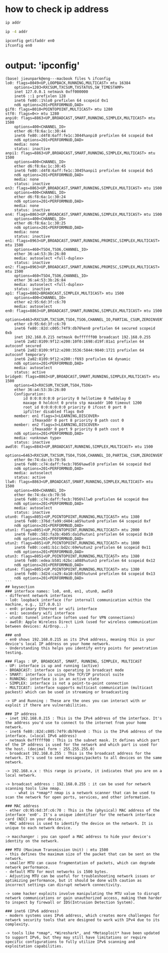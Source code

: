 # how to check ip address

```bash
ip addr
```

```bash
ip -4 addr
```

```bash
ipconfig getifaddr en0
ifconfig en0
```

# output: 'ipconfig'
````
(base) jieunpark@eng---macbook files % ifconfig
lo0: flags=8049<UP,LOOPBACK,RUNNING,MULTICAST> mtu 16384
	options=1203<RXCSUM,TXCSUM,TXSTATUS,SW_TIMESTAMP>
	inet 127.0.0.1 netmask 0xff000000 
	inet6 ::1 prefixlen 128 
	inet6 fe80::1%lo0 prefixlen 64 scopeid 0x1 
	nd6 options=201<PERFORMNUD,DAD>
gif0: flags=8010<POINTOPOINT,MULTICAST> mtu 1280
stf0: flags=0<> mtu 1280
anpi0: flags=8863<UP,BROADCAST,SMART,RUNNING,SIMPLEX,MULTICAST> mtu 1500
	options=400<CHANNEL_IO>
	ether d6:f8:6a:1c:30:44 
	inet6 fe80::d4f8:6aff:fe1c:3044%anpi0 prefixlen 64 scopeid 0x4 
	nd6 options=201<PERFORMNUD,DAD>
	media: none
	status: inactive
anpi1: flags=8863<UP,BROADCAST,SMART,RUNNING,SIMPLEX,MULTICAST> mtu 1500
	options=400<CHANNEL_IO>
	ether d6:f8:6a:1c:30:45 
	inet6 fe80::d4f8:6aff:fe1c:3045%anpi1 prefixlen 64 scopeid 0x5 
	nd6 options=201<PERFORMNUD,DAD>
	media: none
	status: inactive
en3: flags=8863<UP,BROADCAST,SMART,RUNNING,SIMPLEX,MULTICAST> mtu 1500
	options=400<CHANNEL_IO>
	ether d6:f8:6a:1c:30:24 
	nd6 options=201<PERFORMNUD,DAD>
	media: none
	status: inactive
en4: flags=8863<UP,BROADCAST,SMART,RUNNING,SIMPLEX,MULTICAST> mtu 1500
	options=400<CHANNEL_IO>
	ether d6:f8:6a:1c:30:25 
	nd6 options=201<PERFORMNUD,DAD>
	media: none
	status: inactive
en1: flags=8963<UP,BROADCAST,SMART,RUNNING,PROMISC,SIMPLEX,MULTICAST> mtu 1500
	options=460<TSO4,TSO6,CHANNEL_IO>
	ether 36:a4:53:3b:26:80 
	media: autoselect <full-duplex>
	status: inactive
en2: flags=8963<UP,BROADCAST,SMART,RUNNING,PROMISC,SIMPLEX,MULTICAST> mtu 1500
	options=460<TSO4,TSO6,CHANNEL_IO>
	ether 36:a4:53:3b:26:84 
	media: autoselect <full-duplex>
	status: inactive
ap1: flags=8802<BROADCAST,SIMPLEX,MULTICAST> mtu 1500
	options=400<CHANNEL_IO>
	ether e2:95:6d:3f:c6:70 
	media: autoselect
en0: flags=8863<UP,BROADCAST,SMART,RUNNING,SIMPLEX,MULTICAST> mtu 1500
	options=6463<RXCSUM,TXCSUM,TSO4,TSO6,CHANNEL_IO,PARTIAL_CSUM,ZEROINVERT_CSUM>
	ether c0:95:6d:3f:c6:70 
	inet6 fe80::82d:c005:74f9:db76%en0 prefixlen 64 secured scopeid 0xb 
	inet 192.168.0.215 netmask 0xffffff00 broadcast 192.168.0.255
	inet6 2a02:8109:9f12:e200:10f0:1698:d19f:81a1 prefixlen 64 autoconf secured 
	inet6 2a02:8109:9f12:e200:3536:5844:9840:1721 prefixlen 64 autoconf temporary 
	inet6 2a02:8109:9f12:e200::f693 prefixlen 64 dynamic 
	nd6 options=201<PERFORMNUD,DAD>
	media: autoselect
	status: active
bridge0: flags=8863<UP,BROADCAST,SMART,RUNNING,SIMPLEX,MULTICAST> mtu 1500
	options=63<RXCSUM,TXCSUM,TSO4,TSO6>
	ether 36:a4:53:3b:26:80 
	Configuration:
		id 0:0:0:0:0:0 priority 0 hellotime 0 fwddelay 0
		maxage 0 holdcnt 0 proto stp maxaddr 100 timeout 1200
		root id 0:0:0:0:0:0 priority 0 ifcost 0 port 0
		ipfilter disabled flags 0x0
	member: en1 flags=3<LEARNING,DISCOVER>
	        ifmaxaddr 0 port 8 priority 0 path cost 0
	member: en2 flags=3<LEARNING,DISCOVER>
	        ifmaxaddr 0 port 9 priority 0 path cost 0
	nd6 options=201<PERFORMNUD,DAD>
	media: <unknown type>
	status: inactive
awdl0: flags=8843<UP,BROADCAST,RUNNING,SIMPLEX,MULTICAST> mtu 1500
	options=6463<RXCSUM,TXCSUM,TSO4,TSO6,CHANNEL_IO,PARTIAL_CSUM,ZEROINVERT_CSUM>
	ether 0e:74:da:cb:70:56 
	inet6 fe80::c74:daff:fecb:7056%awdl0 prefixlen 64 scopeid 0xd 
	nd6 options=201<PERFORMNUD,DAD>
	media: autoselect
	status: active
llw0: flags=8863<UP,BROADCAST,SMART,RUNNING,SIMPLEX,MULTICAST> mtu 1500
	options=400<CHANNEL_IO>
	ether 0e:74:da:cb:70:56 
	inet6 fe80::c74:daff:fecb:7056%llw0 prefixlen 64 scopeid 0xe 
	nd6 options=201<PERFORMNUD,DAD>
	media: autoselect
	status: inactive
utun0: flags=8051<UP,POINTOPOINT,RUNNING,MULTICAST> mtu 1380
	inet6 fe80::376d:fa99:d404:a85%utun0 prefixlen 64 scopeid 0xf 
	nd6 options=201<PERFORMNUD,DAD>
utun1: flags=8051<UP,POINTOPOINT,RUNNING,MULTICAST> mtu 2000
	inet6 fe80::583:fa3b:4b05:da1d%utun1 prefixlen 64 scopeid 0x10 
	nd6 options=201<PERFORMNUD,DAD>
utun2: flags=8051<UP,POINTOPOINT,RUNNING,MULTICAST> mtu 1000
	inet6 fe80::ce81:b1c:bd2c:69e%utun2 prefixlen 64 scopeid 0x11 
	nd6 options=201<PERFORMNUD,DAD>
utun3: flags=8051<UP,POINTOPOINT,RUNNING,MULTICAST> mtu 1380
	inet6 fe80::edea:b501:62bc:a088%utun3 prefixlen 64 scopeid 0x12 
	nd6 options=201<PERFORMNUD,DAD>
utun4: flags=8051<UP,POINTOPOINT,RUNNING,MULTICAST> mtu 1380
	inet6 fe80::3d24:ca29:4a10:6505%utun4 prefixlen 64 scopeid 0x13 
	nd6 options=201<PERFORMNUD,DAD>
```
## keysection
### interface names: lo0, en0, en1, utun0, awdl0
- different network interfaces
- lo0: loopback interface (for internall communication within the machine, e.g., 127.0.0.1)
- en0: primary Ethernet or wifi interface
- en1: secondary wifi interface
- utun0: tunnel interface (often used for VPN connections)
- awdl0: Apple Wireless Direct Link (used for wireless communication between devices: AirDrop...)

### en0
- en0 shows 192.168.0.215 as its IPv4 address, meaning this is your device's local IP address on your home network.
- Understanding this helps you identify entry points for penetration testing.

### Flags : UP, BROADCAST, SMART, RUNNING, SIMPLEX, MULTICAST
- UP: interface is up and running (active)
- BROADCAST: interface is operating in broadcast mode
- SMART: interface is using the TCP/IP protocol suite
- RUNNING: interface is in an active state
- SIMPLEX: interface is not a point-to-point connection
- MULTICAST: interface supports multicast communication (multicast packest) which can be used in streaming or broadcasting

-> UP and Running : These are the ones you can interact with or exploit if there are vulnerabilities.

### IP address
- inet 192.168.0.215 : This is the IPv4 address of the interface. It's the address you'd use to connect to the internet from your home network.
- inet6 fe80::82d:c005:74f9:db76%en0 : This is the IPv6 address of the interface. (=local IPv6 address)
- netmask 0xffffff00 : This is the subnet mask. It defines which part of the IP address is used for the network and which part is used for the host. (decimal form : 255.255.255.0)
- broadcast 192.168.0.255 : This is the broadcast address for the network. It's used to send messages/packets to all devices on the same network.

-> 192.168.x.x : this range is private, it indicates that you are on a local network.

-> broadcast address : 192.168.0.255 : it can be used for network scanning tools like nmap.
	- what is *nmap*? nmap is a network scanner that can be used to scan the network for open ports, services, and other information.

### MAC address
- ether c0:95:6d:3f:c6:70 : This is the (physical) MAC address of the interface 'en0'. It's a unique identifier for the network interface card (NIC) on your device.
- MAC address is used to identify the device on the network. It is unique to each network device.

-> macchanger : you can spoof a MAC address to hide your device's identity on the network.

### MTU (Maximum Transmission Unit) : mtu 1500
- this defines the maximum size of the packet that can be sent on the network.
- smaller MTU can cause fragmentation of packets, which can degrade network performance.
- default MTU for most networks is 1500 bytes.
- Adjusting MTU can be useful for troubleshooting network issues or optimizing performance, but it should be done with caution as incorrect settings can disrupt network connectivity.

-> some hacker exploits involve manipulating the MTU value to disrupt network communications or gain unauthorized access, making them harder to inspect by firewall or IDS(Intrusion Detection System).

### inet6 (IPv6 address)
- modern systems uses IPv6 address, which creates more challenges for network security tools that are designed to work with IPv4 due to its complexity.

-> tools like *nmap*, *Wireshark*, and *Metasploit* have been updated to support IPv6, but they may still have limitations or require specific configurations to fully utilize IPv6 scanning and exploitation capabilities.

